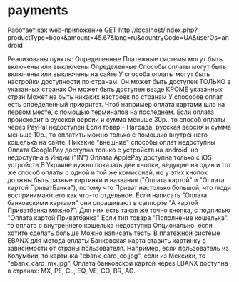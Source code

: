 # payments
Работает как web-приложение
GET http://localhost/index.php?productType=book&amount=45.67&lang=ru&countryCode=UA&userOs=android

Реализованы пункты:
Определенные Платежные системы могут быть включены или выключены
Определенные Способы оплаты могут быть включены или выключены на сайте
У способа оплаты могут быть настройки доступности по странам.
Он может быть доступен ТОЛЬКО в указанных странах
Он может быть доступен везде КРОМЕ указанных стран
Может не быть никаких настроек по странам
У способов оплат есть определенный приоритет. Чтоб например оплата картами шла на первом месте, с помощью терминалов на последнем.
Если оплата происходит в русской версии и сумма меньше 30р., то способ оплаты через PayPal недоступен
Если товар - Награда, русская версия и сумма меньше 10р., то оплатить можно только с помощью внутреннего кошелька на сайте. Никакие "внешние" способы оплат недоступны
Оплата GooglePay доступна только с устройств на android, но недоступна в Индии ("IN")
Оплата ApplePay доступна только с iOS устройств
В Украине нужно показать две кнопки, ведущие на один и тот же способ оплаты с одной и той же комиссией, но у этих кнопок должны быть разные картинки и названия ("Оплата картой" и "Оплата картой ПриватБанка"), потому что Приват настолько большой, что люди воспринимают его как что-то отдельное. Если написать "Оплата банковскими картами" они спрашивают в саппорте "А картой Приватбанка можно?". Для них есть такая же точно кнопка, с подписью "Оплата картой Приватбанка"
Если тип товара "Пополнение кошелька", то оплата с внутреннего кошелька недоступна
Опционально, если хотите сделать больше Можно написать тесты
В платежной системе EBANX для метода оплаты Банковская карта ставить картинку в зависимости от страны пользователя. Например, если пользователь из Колумбии, то картинка "ebanx_card_co.jpg", если из Мексики, то "ebanx_card_mx.jpg". Оплата банковской картой через EBANX доступна в странах: MX, PE, CL, EQ, VE, CO, BR, AG.
